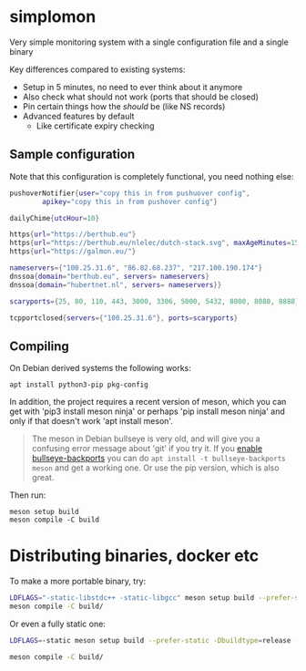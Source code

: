 # simplomon
Very simple monitoring system with a single configuration file and a single binary

Key differences compared to existing systems:

 * Setup in 5 minutes, no need to ever think about it anymore
 * Also check what should not work (ports that should be closed)
 * Pin certain things how the _should_ be (like NS records)
 * Advanced features by default
   * Like certificate expiry checking

## Sample configuration 
Note that this configuration is completely functional, you need nothing
else:

```lua
pushoverNotifier{user="copy this in from pushuover config",
        apikey="copy this in from pushover config"}

dailyChime{utcHour=10}

https{url="https://berthub.eu"}
https{url="https://berthub.eu/nlelec/dutch-stack.svg", maxAgeMinutes=15}
https{url="https://galmon.eu/"}

nameservers={"100.25.31.6", "86.82.68.237", "217.100.190.174"}
dnssoa{domain="berthub.eu", servers= nameservers}
dnssoa{domain="hubertnet.nl", servers= nameservers}}

scaryports={25, 80, 110, 443, 3000, 3306, 5000, 5432, 8000, 8080, 8888}

tcpportclosed{servers={"100.25.31.6"}, ports=scaryports}
```

## Compiling
On Debian derived systems the following works:

```
apt install python3-pip pkg-config
```
In addition, the project requires a recent version of meson, which you can
get with 'pip3 install meson ninja' or perhaps 'pip install
meson ninja' and only if that doesn't work 'apt install meson'.

> The meson in Debian bullseye is very old, and will give you a confusing
> error message about 'git' if you try it. If you [enable
> bullseye-backports](https://backports.debian.org/Instructions/) you can do
> `apt install -t bullseye-backports meson` and get a working one. Or use
> the pip version, which is also great.

Then run:

```
meson setup build
meson compile -C build
```

# Distributing binaries, docker etc
To make a more portable binary, try:

```bash
LDFLAGS="-static-libstdc++ -static-libgcc" meson setup build --prefer-static
meson compile -C build/
```

Or even a fully static one:
```bash
LDFLAGS=-static meson setup build --prefer-static -Dbuildtype=release -Dcpp-httplib:cpp-httplib_openssl=disabled -Dcpp-httplib:cpp-httplib_brotli=disabled

meson compile -C build/
```

